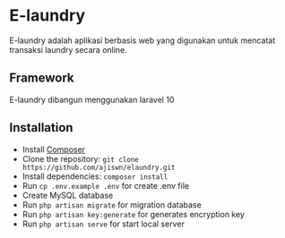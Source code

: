 # E-laundry

E-laundry adalah aplikasi berbasis web yang digunakan untuk mencatat transaksi laundry secara online.

## Framework

E-laundry dibangun menggunakan laravel 10

## Installation

* Install [Composer](https://getcomposer.org/download)
* Clone the repository: `git clone https://github.com/ajiswn/elaundry.git`
* Install dependencies: `composer install`
* Run `cp .env.example .env` for create .env file
* Create MySQL database
* Run `php artisan migrate` for migration database
* Run `php artisan key:generate` for generates encryption key
* Run `php artisan serve` for start local server
